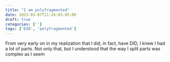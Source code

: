 ```yaml
---
title: "I am polyfragmented"
date: 2023-03-07T21:24:03-05:00
draft: true 
categories: ['']
tags: ['DID', 'polyfragmented']
---
```


From very early on in my realization that I did, in fact, have DID, I knew I had a lot of parts. Not only that, but I understood that the way I split parts was complex as I seem

